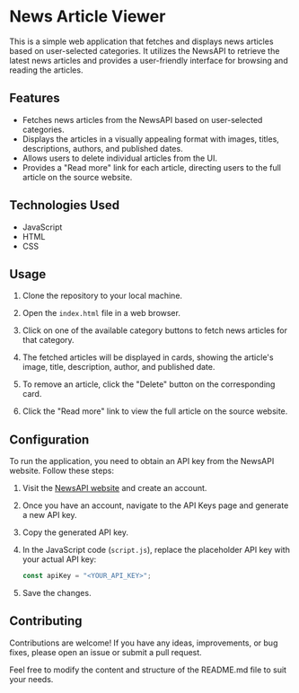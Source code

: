 # News Article Viewer

This is a simple web application that fetches and displays news articles based on user-selected categories. It utilizes the NewsAPI to retrieve the latest news articles and provides a user-friendly interface for browsing and reading the articles.

## Features

- Fetches news articles from the NewsAPI based on user-selected categories.
- Displays the articles in a visually appealing format with images, titles, descriptions, authors, and published dates.
- Allows users to delete individual articles from the UI.
- Provides a "Read more" link for each article, directing users to the full article on the source website.

## Technologies Used

- JavaScript
- HTML
- CSS

## Usage

1. Clone the repository to your local machine.

2. Open the `index.html` file in a web browser.

3. Click on one of the available category buttons to fetch news articles for that category.

4. The fetched articles will be displayed in cards, showing the article's image, title, description, author, and published date.

5. To remove an article, click the "Delete" button on the corresponding card.

6. Click the "Read more" link to view the full article on the source website.

## Configuration

To run the application, you need to obtain an API key from the NewsAPI website. Follow these steps:

1. Visit the [NewsAPI website](https://newsapi.org/) and create an account.

2. Once you have an account, navigate to the API Keys page and generate a new API key.

3. Copy the generated API key.

4. In the JavaScript code (`script.js`), replace the placeholder API key with your actual API key:

   ```javascript
   const apiKey = "<YOUR_API_KEY>";

5. Save the changes.

## Contributing

Contributions are welcome! If you have any ideas, improvements, or bug fixes, please open an issue or submit a pull request.


Feel free to modify the content and structure of the README.md file to suit your needs.
